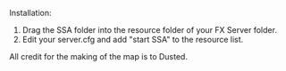 Installation:
1. Drag the SSA folder into the resource folder of your FX Server folder.
2. Edit your server.cfg and add "start SSA" to the resource list.

All credit for the making of the map is to Dusted.
